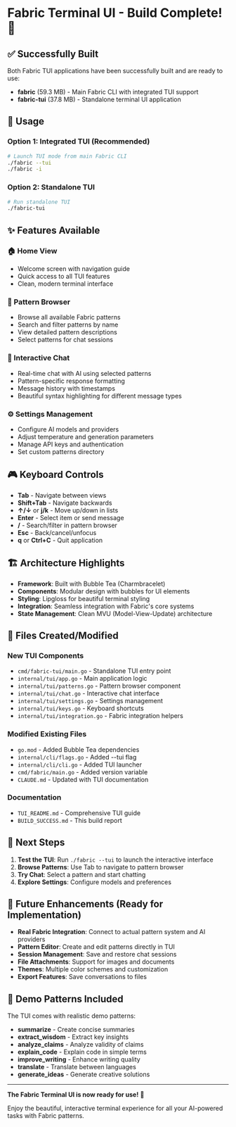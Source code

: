 # Fabric Terminal UI - Build Complete! 🎉

## ✅ Successfully Built

Both Fabric TUI applications have been successfully built and are ready to use:

- **fabric** (59.3 MB) - Main Fabric CLI with integrated TUI support
- **fabric-tui** (37.8 MB) - Standalone terminal UI application

## 🚀 Usage

### Option 1: Integrated TUI (Recommended)
```bash
# Launch TUI mode from main Fabric CLI
./fabric --tui
./fabric -i
```

### Option 2: Standalone TUI
```bash
# Run standalone TUI
./fabric-tui
```

## ✨ Features Available

### 🏠 Home View
- Welcome screen with navigation guide
- Quick access to all TUI features
- Clean, modern terminal interface

### 🎯 Pattern Browser
- Browse all available Fabric patterns
- Search and filter patterns by name
- View detailed pattern descriptions
- Select patterns for chat sessions

### 💬 Interactive Chat
- Real-time chat with AI using selected patterns
- Pattern-specific response formatting
- Message history with timestamps
- Beautiful syntax highlighting for different message types

### ⚙️ Settings Management
- Configure AI models and providers
- Adjust temperature and generation parameters
- Manage API keys and authentication
- Set custom patterns directory

## 🎮 Keyboard Controls

- **Tab** - Navigate between views
- **Shift+Tab** - Navigate backwards  
- **↑/↓** or **j/k** - Move up/down in lists
- **Enter** - Select item or send message
- **/** - Search/filter in pattern browser
- **Esc** - Back/cancel/unfocus
- **q** or **Ctrl+C** - Quit application

## 🏗️ Architecture Highlights

- **Framework**: Built with Bubble Tea (Charmbracelet)
- **Components**: Modular design with bubbles for UI elements
- **Styling**: Lipgloss for beautiful terminal styling
- **Integration**: Seamless integration with Fabric's core systems
- **State Management**: Clean MVU (Model-View-Update) architecture

## 📁 Files Created/Modified

### New TUI Components
- `cmd/fabric-tui/main.go` - Standalone TUI entry point
- `internal/tui/app.go` - Main application logic
- `internal/tui/patterns.go` - Pattern browser component
- `internal/tui/chat.go` - Interactive chat interface
- `internal/tui/settings.go` - Settings management
- `internal/tui/keys.go` - Keyboard shortcuts
- `internal/tui/integration.go` - Fabric integration helpers

### Modified Existing Files
- `go.mod` - Added Bubble Tea dependencies
- `internal/cli/flags.go` - Added --tui flag
- `internal/cli/cli.go` - Added TUI launcher
- `cmd/fabric/main.go` - Added version variable
- `CLAUDE.md` - Updated with TUI documentation

### Documentation
- `TUI_README.md` - Comprehensive TUI guide
- `BUILD_SUCCESS.md` - This build report

## 🧪 Next Steps

1. **Test the TUI**: Run `./fabric --tui` to launch the interactive interface
2. **Browse Patterns**: Use Tab to navigate to pattern browser
3. **Try Chat**: Select a pattern and start chatting
4. **Explore Settings**: Configure models and preferences

## 🔮 Future Enhancements (Ready for Implementation)

- **Real Fabric Integration**: Connect to actual pattern system and AI providers
- **Pattern Editor**: Create and edit patterns directly in TUI
- **Session Management**: Save and restore chat sessions
- **File Attachments**: Support for images and documents
- **Themes**: Multiple color schemes and customization
- **Export Features**: Save conversations to files

## 🎯 Demo Patterns Included

The TUI comes with realistic demo patterns:
- **summarize** - Create concise summaries
- **extract_wisdom** - Extract key insights
- **analyze_claims** - Analyze validity of claims
- **explain_code** - Explain code in simple terms
- **improve_writing** - Enhance writing quality
- **translate** - Translate between languages
- **generate_ideas** - Generate creative solutions

---

**The Fabric Terminal UI is now ready for use!** 🚀

Enjoy the beautiful, interactive terminal experience for all your AI-powered tasks with Fabric patterns.